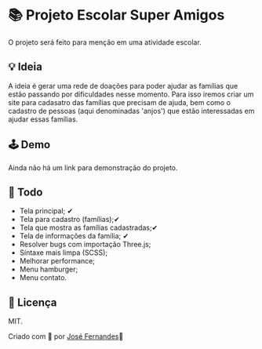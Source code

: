 # 📚 Projeto Escolar Super Amigos

O projeto será feito para menção em uma atividade escolar.

## 💡 Ideia

A ideia é gerar uma rede de doações para poder ajudar as famílias que estão passando por dificuldades nesse momento. Para isso iremos criar um site para cadasatro das famílias que precisam de ajuda, bem como o cadastro de pessoas (aqui denominadas 'anjos') que estão interessadas em ajudar essas famílias.

## 🕹 Demo

Ainda não há um link para demonstração do projeto.

## 📝 Todo

* Tela principal; ✔
* Tela para cadastro (famílias);✔
* Tela que mostra as famílias cadastradas;✔
* Tela de informações da família; ✔
* Resolver bugs com importação Three.js;
* Síntaxe mais limpa (SCSS);
* Melhorar performance;
* Menu hamburger;
* Menu contato.

## 📜 Licença
MIT.

Criado com 💜 por <a href="https://linkedin.com/in/jose-vitor" target="_blank">José Fernandes</a>🚀
